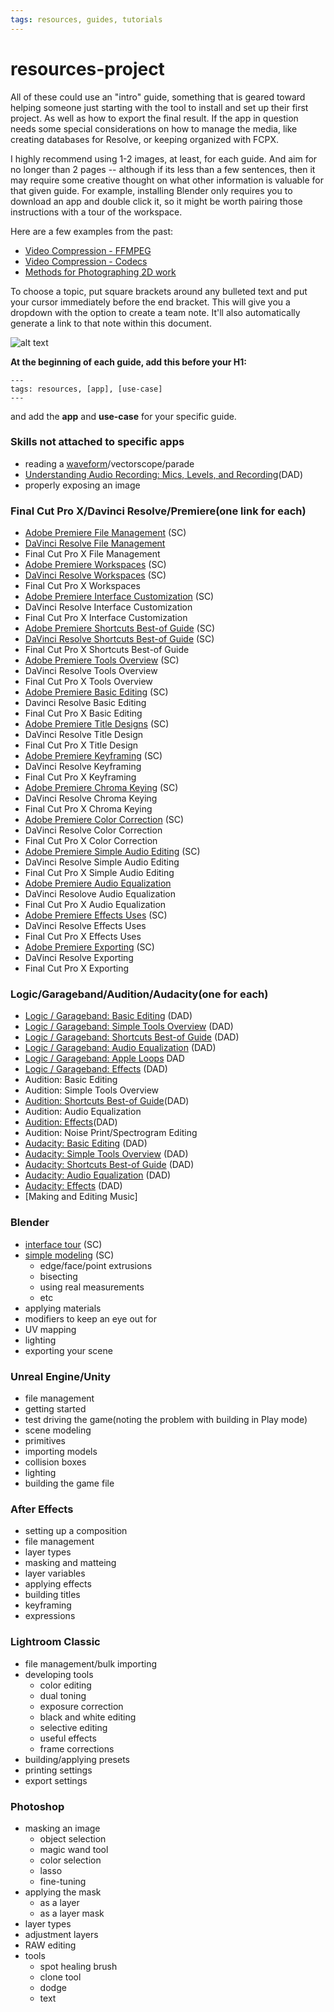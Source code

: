 ```yaml
---
tags: resources, guides, tutorials
---
```


# resources-project

All of these could use an "intro" guide, something that is geared toward helping someone just starting with the tool to install and set up their first project. As well as how to export the final result. If the app in question needs some special considerations on how to manage the media, like creating databases for Resolve, or keeping organized with FCPX. 

I highly recommend using 1-2 images, at least, for each guide. And aim for no longer than 2 pages -- although if its less than a few sentences, then it may require some creative thought on what other information is valuable for that given guide. For example, installing Blender only requires you to download an app and double click it, so it might be worth pairing those instructions with a tour of the workspace.

Here are a few examples from the past: 
* [Video Compression - FFMPEG](https://resources.learninglab.xyz/simple/people/casey-c/videoCompression-FFMPEG)
* [Video Compression - Codecs](https://resources.learninglab.xyz/simple/people/casey-c/videoCompression-codecs)
* [Methods for Photographing 2D work](https://resources.learninglab.xyz/simple/people/casey-c/photographing-2D)

To choose a topic, put square brackets around any bulleted text and put your cursor immediately before the end bracket. This will give you a dropdown with the option to create a team note. It'll also automatically generate a link to that note within this document. 

![alt text](https://files.slack.com/files-pri/T0HTW3H0V-F03KZGVUE8H/screen_shot_2022-06-14_at_12.11.42_pm.png?pub_secret=d0731d536f)

**At the beginning of each guide, add this before your H1:**
```
---
tags: resources, [app], [use-case]
---
```
and add the **app** and **use-case** for your specific guide. 


### Skills not attached to specific apps

* reading a [waveform](/qAa166UqQL2bxmpJPR3_gw)/vectorscope/parade
* [Understanding Audio Recording: Mics, Levels, and Recording](/nMAoEzyJStm-M5cQeJu1IQ)(DAD)
* properly exposing an image


### Final Cut Pro X/Davinci Resolve/Premiere(one link for each)

* [Adobe Premiere File Management](/qDxLjQANQS-NjnNFP5Adww) (SC)
* [DaVinci Resolve File Management](/8-YENrcMQJSpHle07JGV7Q)
* Final Cut Pro X File Management
* [Adobe Premiere Workspaces](/eoHzYOBiSpmbVGqZxpfbLA) (SC)
* [DaVinci Resolve Workspaces](/dGblrANDSLqCgpM46wiqyA) (SC)
* Final Cut Pro X Workspaces
* [Adobe Premiere Interface Customization](/pfEYQhbBQ4iZtgfU3js58Q) (SC)
* DaVinci Resolve Interface Customization
* Final Cut Pro X Interface Customization
* [Adobe Premiere Shortcuts Best-of Guide](/RvrHGMUoS82xkb3NNC3zqw) (SC)
* [DaVinci Resolve Shortcuts Best-of Guide](/cNDcWMpTRai964tlUGUVfA) (SC)
* Final Cut Pro X Shortcuts Best-of Guide
* [Adobe Premiere Tools Overview](/XBz0aeliSG6O8oooM_bsAQ) (SC)
* DaVinci Resolve Tools Overview
* Final Cut Pro X Tools Overview
* [Adobe Premiere Basic Editing](/0SzmdUy3Rq2Ubo6vQp_hMg) (SC)
* Davinci Resolve Basic Editing
* Final Cut Pro X Basic Editing
* [Adobe Premiere Title Designs](/TfMrwzoDSUWBc3WvrHCDKQ) (SC)
* DaVinci Resolve Title Design
* Final Cut Pro X Title Design
* [Adobe Premiere Keyframing](/SU8D9xlhS9mdkot-DYtZgg) (SC)
* DaVinci Resolve Keyframing
* Final Cut Pro X Keyframing
* [Adobe Premiere Chroma Keying](/LI1kvOEtTpyKRLXWjN1zvw) (SC)
* DaVinci Resolve Chroma Keying
* Final Cut Pro X Chroma Keying
* [Adobe Premiere Color Correction](/tguynQiPTX-sT0qt8vtBUA) (SC)
* DaVinci Resolve Color Correction
* Final Cut Pro X Color Correction
* [Adobe Premiere Simple Audio Editing](/97VCtFwBRx-88j2kbgV3Vw) (SC)
* DaVinci Resolve Simple Audio Editing
* Final Cut Pro X Simple Audio Editing
* [Adobe Premiere Audio Equalization](/Pht4Wa3FT_iUWhl68z-Gcw) 
* DaVinci Resolove Audio Equalization
* Final Cut Pro X Audio Equalization
* [Adobe Premiere Effects Uses](/25HSNr6hSp-5_Cs1cWxgYg) (SC)
* DaVinci Resolve Effects Uses
* Final Cut Pro X Effects Uses
* [Adobe Premiere Exporting](/1bOfbxaXTcWQFBfMlAA3gw) (SC)
* DaVinci Resolve Exporting
* Final Cut Pro X Exporting

### Logic/Garageband/Audition/Audacity(one for each)

* [Logic / Garageband: Basic Editing](/hQB8hJ3bTkGLFMTkcahuYA) (DAD)
* [Logic / Garageband: Simple Tools Overview](/MtyoALjNTSyR0Lmm1p13yQ) (DAD)
* [Logic / Garageband: Shortcuts Best-of Guide](/BLsitLtXSCG9oUjjfh5DJw) (DAD)
* [Logic / Garageband: Audio Equalization](/IPh1nfrjSBOZrvqLm_UiTQ) (DAD)
* [Logic / Garageband: Apple Loops](/92O9YrSWSwKhoZZRIa9SXQ) DAD
* [Logic / Garageband: Effects](/qAAcqszUTPWUcPfACZsVrQ) (DAD)
* Audition: Basic Editing
* Audition: Simple Tools Overview
* [Audition: Shortcuts Best-of Guide](/5UUwX_1rQVStdc1OM-Q43A)(DAD)
* Audition: Audio Equalization
* [Audition: Effects](/vdCjyr0SQdmGlUSp5s2BXQ)(DAD)
* Audition: Noise Print/Spectrogram Editing
* [Audacity: Basic Editing](/3nIomJjBSTOc2veYrVv2ow) (DAD)
* [Audacity: Simple Tools Overview](/uOOVgyjSQeG965gThdwHTw) (DAD)
* [Audacity: Shortcuts Best-of Guide](/uZ6D_xAHRgmVFJhqs7zpVQ) (DAD)
* [Audacity: Audio Equalization](/Y-iItwznTm6wqAIbMKzhDQ) (DAD)
* [Audacity: Effects](/AcGoufGiSEGuK7-04LqCQQ) (DAD)
* [Making and Editing Music]


### Blender

* [interface tour](/v0uGrg1aSZG_OAsNQazMfw) (SC)
* [simple modeling](/KG754KjOTkGAARyj2LvgRQ) (SC)
    * edge/face/point extrusions 
    * bisecting
    * using real measurements
    * etc
* applying materials
* modifiers to keep an eye out for
* UV mapping
* lighting
* exporting your scene

### Unreal Engine/Unity

* file management
* getting started 
* test driving the game(noting the problem with building in Play mode)
* scene modeling
* primitives
* importing models
* collision boxes
* lighting
* building the game file

### After Effects

* setting up a composition 
* file management
* layer types
* masking and matteing
* layer variables
* applying effects
* building titles 
* keyframing
* expressions 

### Lightroom Classic

* file management/bulk importing
* developing tools
    * color editing
    * dual toning
    * exposure correction
    * black and white editing
    * selective editing
    * useful effects
    * frame corrections
* building/applying presets
* printing settings
* export settings

### Photoshop

* masking an image
    * object selection
    * magic wand tool 
    * color selection
    * lasso
    * fine-tuning
* applying the mask
    * as a layer
    * as a layer mask
* layer types
* adjustment layers 
* RAW editing
* tools
    * spot healing brush
    * clone tool
    * dodge
    * text





